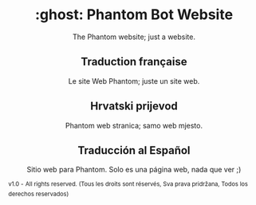 <h1 align="center">:ghost: Phantom Bot Website</h2>

<p align="center">The Phantom website; just a website.</p>

<h2 align="center">Traduction française</h2>
<p align="center">Le site Web Phantom; juste un site web.</p>

<h2 align="center">Hrvatski prijevod</h2>
<p align="center">Phantom web stranica; samo web mjesto.</p>

<h2 align="center">Traducción al Español</h2>
<p align="center">Sitio web para Phantom. Solo es una página web, nada que ver ;)</p>

<sup align="right">v1.0 -</sup>
<sup align="right"> All rights reserved. (Tous les droits sont réservés, Sva prava pridržana, Todos los derechos reservados)</sup>
